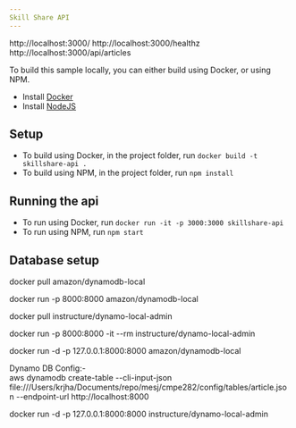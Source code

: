 ```yaml
---
Skill Share API
---
```

http://localhost:3000/
http://localhost:3000/healthz
http://localhost:3000/api/articles

To build this sample locally, you can either build using Docker, or using NPM.

- Install [Docker](https://www.docker.com/get-started)
- Install [NodeJS](https://nodejs.org/en/download/)

## Setup

- To build using Docker, in the project folder, run `docker build -t skillshare-api .`
- To build using NPM, in the project folder, run `npm install`

## Running the api

- To run using Docker, run `docker run -it -p 3000:3000 skillshare-api`
- To run using NPM, run `npm start`

## Database setup

docker pull amazon/dynamodb-local

docker run -p 8000:8000 amazon/dynamodb-local

docker pull instructure/dynamo-local-admin

docker run -p 8000:8000 -it --rm instructure/dynamo-local-admin

docker run -d -p 127.0.0.1:8000:8000 amazon/dynamodb-local 

Dynamo DB Config:- <br />
aws dynamodb create-table --cli-input-json file:///Users/krjha/Documents/repo/mesj/cmpe282/config/tables/article.json --endpoint-url http://localhost:8000

docker run -d -p 127.0.0.1:8000:8000 instructure/dynamo-local-admin
